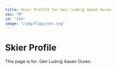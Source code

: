 ```yaml
---
title: Skier Profile for Geir Ludvig Aasen Ouren
sex: "M"
id: "154"
image: "/img/flags/nor.svg" 
---
```


# Skier Profile

This page is for: Geir Ludvig Aasen Ouren.
    